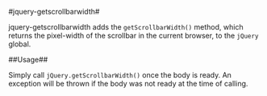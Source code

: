 #jquery-getscrollbarwidth#

jquery-getscrollbarwidth adds the `getScrollbarWidth()` method, which returns the pixel-width of the scrollbar in the current browser, to the `jQuery` global.

##Usage##

Simply call `jQuery.getScrollbarWidth()` once the body is ready.  An exception will be thrown if the body was not ready at the time of calling.